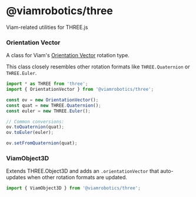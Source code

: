 # @viamrobotics/three

Viam-related utilities for THREE.js

### Orientation Vector

A class for Viam's [Orientation Vector](https://docs.viam.com/internals/orientation-vector/#edit-on-github) rotation type.

This class closely resembles other rotation formats like `THREE.Quaternion` or `THREE.Euler`.

```ts
import * as THREE from 'three';
import { OrientationVector } from '@viamrobotics/three';

const ov = new OrientationVector();
const quat = new THREE.Quaternion();
const euler = new THREE.Euler();

// Common conversions:
ov.toQuaternion(quat);
ov.toEuler(euler);

ov.setFromQuaternion(quat);
```

### ViamObject3D

Extends THREE.Object3D and adds an `.orientationVector` that auto-updates when other rotation formats are updated.

```ts
import { ViamObject3D } from '@viamrobotics/three';
```
